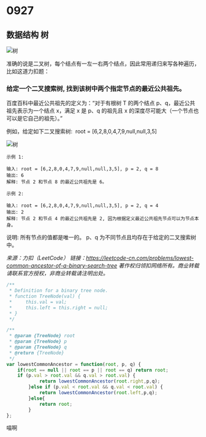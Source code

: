 # 0927

## 数据结构 树

![树](../img/树.png)

准确的说是二叉树，每个结点有一左一右两个结点，因此常用递归来写各种遍历，比如这道力扣题：

### 给定一个二叉搜索树, 找到该树中两个指定节点的最近公共祖先。

百度百科中最近公共祖先的定义为：“对于有根树 T 的两个结点 p、q，最近公共祖先表示为一个结点 x，满足 x 是 p、q 的祖先且 x 的深度尽可能大（一个节点也可以是它自己的祖先）。”

例如，给定如下二叉搜索树:  root = [6,2,8,0,4,7,9,null,null,3,5]

![树](../img/树.png)

    示例 1:

    输入: root = [6,2,8,0,4,7,9,null,null,3,5], p = 2, q = 8
    输出: 6
    解释: 节点 2 和节点 8 的最近公共祖先是 6。

    示例 2:

    输入: root = [6,2,8,0,4,7,9,null,null,3,5], p = 2, q = 4
    输出: 2
    解释: 节点 2 和节点 4 的最近公共祖先是 2, 因为根据定义最近公共祖先节点可以为节点本身。

说明:
所有节点的值都是唯一的。
p、q 为不同节点且均存在于给定的二叉搜索树中。

_来源：力扣（LeetCode）_
_链接：https://leetcode-cn.com/problems/lowest-common-ancestor-of-a-binary-search-tree_
_著作权归领扣网络所有。商业转载请联系官方授权，非商业转载请注明出处。_

```JavaScript
/**
 * Definition for a binary tree node.
 * function TreeNode(val) {
 *     this.val = val;
 *     this.left = this.right = null;
 * }
 */

/**
 * @param {TreeNode} root
 * @param {TreeNode} p
 * @param {TreeNode} q
 * @return {TreeNode}
 */
var lowestCommonAncestor = function(root, p, q) {
    if(root == null || root == p || root == q) return root;
    if (p.val > root.val && q.val > root.val) {
            return lowestCommonAncestor(root.right,p,q);
        }else if (p.val < root.val && q.val < root.val) {
            return lowestCommonAncestor(root.left,p,q);
        }else{
            return root;
        }
};
```

喵啊
